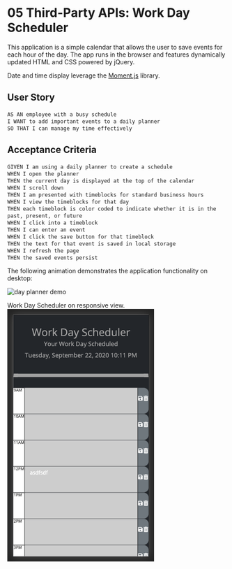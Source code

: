 # 05 Third-Party APIs: Work Day Scheduler

This application is a simple calendar that allows the user to save events for each hour of the day. The app runs in the browser and features dynamically updated HTML and CSS powered by jQuery.

Date and time display leverage the [Moment.js](https://momentjs.com/) library.

## User Story

```
AS AN employee with a busy schedule
I WANT to add important events to a daily planner
SO THAT I can manage my time effectively
```

## Acceptance Criteria

```
GIVEN I am using a daily planner to create a schedule
WHEN I open the planner
THEN the current day is displayed at the top of the calendar
WHEN I scroll down
THEN I am presented with timeblocks for standard business hours
WHEN I view the timeblocks for that day
THEN each timeblock is color coded to indicate whether it is in the past, present, or future
WHEN I click into a timeblock
THEN I can enter an event
WHEN I click the save button for that timeblock
THEN the text for that event is saved in local storage
WHEN I refresh the page
THEN the saved events persist
```

The following animation demonstrates the application functionality on desktop:

![day planner demo](./Assets/WorkDayScheduler.gif)

Work Day Scheduler on responsive view.
![day planner responsive](./Assets/WorkDayScheduleResponsive.png)
